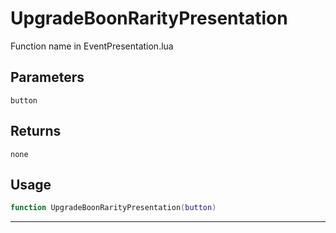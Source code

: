 # UpgradeBoonRarityPresentation
Function name in EventPresentation.lua
## Parameters
`button`
## Returns
`none`
## Usage
```lua
function UpgradeBoonRarityPresentation(button)
```
---
